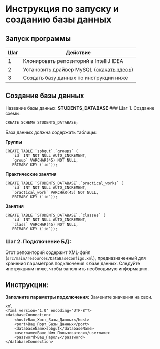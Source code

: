 # Инструкция по запуску и созданию базы данных

## Запуск программы

| Шаг | Действие                                                                                       |
|-----|------------------------------------------------------------------------------------------------|
| 1   | Клонировать репозиторий в IntelliJ IDEA                                                        |
| 2   | Установить драйвер MySQL ([скачать здесь](https://dev.mysql.com/downloads/connector/j/5.1.html)) |
| 3   | Создать базу данных по инструкции ниже                                                         |

## Создание базы данных

 Название базы данных: **STUDENTS_DATABASE**
        ### Шаг 1. Создание схемы:

```
CREATE SCHEMA STUDENTS_DATABASE;
```

База данных должна содержать таблицы:
   
**Группы**
   ```
   CREATE TABLE `spbgut`.`groups` (
      `id` INT NOT NULL AUTO_INCREMENT,
      `group` VARCHAR(45) NOT NULL,
      PRIMARY KEY (`id`));
   ```
   
**Практические занятия**
   ```
   CREATE TABLE `STUDENTS_DATABASE`.`practical_works` (
      `id` INT NOT NULL AUTO_INCREMENT,
      `practical_work` VARCHAR(45) NOT NULL,
      PRIMARY KEY (`id`));
   ```
   
**Занятия**
   ```
   CREATE TABLE `STUDENTS_DATABASE`.`classes` (
      `id` INT NOT NULL AUTO_INCREMENT,
      `class` VARCHAR(45) NOT NULL,
      PRIMARY KEY (`id`));
   ```   

### Шаг 2. Подключение БД:

Этот репозиторий содержит XML-файл (`src/main/resources/DataBaseConfigs.xml`), предназначенный для хранения параметров
подключения к базе данных. Следуйте инструкциям ниже, чтобы заполнить необходимую информацию.

## Инструкции:

**Заполните параметры подключения:**
Замените значения на свои.

   ```
   xml
   <?xml version="1.0" encoding="UTF-8"?>
   <databaseConnection>
       <host>Ваш_Хост_Базы_Данных</host>
       <port>Ваш_Порт_Базы_Данных</port>
       <databaseName>spbgut</databaseName>
       <username>Ваше_Имя_Пользователя</username>
       <password>Ваш_Пароль</password>
   </databaseConnection>